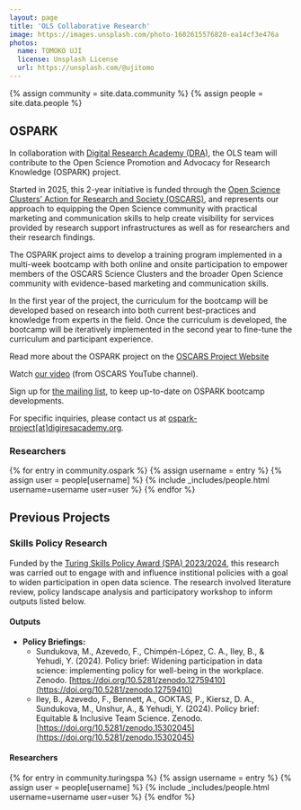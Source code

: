 ```yaml
---
layout: page
title: 'OLS Collaborative Research'
image: https://images.unsplash.com/photo-1602615576820-ea14cf3e476a
photos:
  name: TOMOKO UJI
  license: Unsplash License
  url: https://unsplash.com/@ujitomo
---
```



{% assign community = site.data.community %}
{% assign people = site.data.people %}

## OSPARK 

In collaboration with [Digital Research Academy (DRA)](https://digital-research.academy/), the OLS team will contribute to the Open Science Promotion and Advocacy for Research Knowledge (OSPARK) project.

Started in 2025, this 2-year initiative is funded through the [Open Science Clusters’ Action for Research and Society (OSCARS)](https://oscars-project.eu/), and represents our approach to equipping the Open Science community with practical marketing and communication skills to help create visibility for services provided by research support infrastructures as well as for researchers and their research findings.

The OSPARK project aims to develop a training program implemented in a multi-week bootcamp with both online and onsite participation to empower members of the OSCARS Science Clusters and the broader Open Science community with evidence-based marketing and communication skills.

In the first year of the project, the curriculum for the bootcamp will be developed based on research into both current best-practices and knowledge from experts in the field. Once the curriculum is developed, the bootcamp will be iteratively implemented in the second year to fine-tune the curriculum and participant experience.

Read more about the OSPARK project on the [OSCARS Project Website](https://oscars-project.eu/projects/ospark-bootcamp-open-science-promotion-and-advocacy-research-knowledge-bootcamp)

Watch [our video](https://www.youtube.com/watch?v=qMN0zPF653Y) (from OSCARS YouTube channel).

Sign up for [the mailing list](https://digiresacademy.kit.com/b9b1ac6ad1), to keep up-to-date on OSPARK bootcamp developments.

For specific inquiries, please contact us at [ospark-project[at]digiresacademy.org](mailto:ospark-project@digiresacademy.org).

### Researchers

<div class="people">
{% for entry in community.ospark %}
    {% assign username = entry %}
    {% assign user = people[username] %}
    {% include _includes/people.html username=username user=user %}
{% endfor %}
</div>

## Previous Projects

### Skills Policy Research

Funded by the [Turing Skills Policy Award (SPA) 2023/2024](https://www.turing.ac.uk/skills-policy-awards-20232024), this research was carried out to engage with and influence institional policies with a goal to widen participation in open data science. The research involved literature review, policy landscape analysis and participatory workshop to inform outputs listed below.

#### Outputs

- **Policy Briefings:**
  - Sundukova, M., Azevedo, F., Chimpén-López, C. A., Iley, B., & Yehudi, Y. (2024). Policy brief: Widening participation in data science: implementing policy for well-being in the workplace. Zenodo. [https://doi.org/10.5281/zenodo.12759410](https://doi.org/10.5281/zenodo.12759410)
  - Iley, B., Azevedo, F., Bennett, A., GOKTAS, P., Kiersz, D. A., Sundukova, M., Unshur, A., & Yehudi, Y. (2024). Policy brief: Equitable & Inclusive Team Science. Zenodo. [https://doi.org/10.5281/zenodo.15302045](https://doi.org/10.5281/zenodo.15302045)

#### Researchers

<div class="people">
{% for entry in community.turingspa %}
    {% assign username = entry %}
    {% assign user = people[username] %}
    {% include _includes/people.html username=username user=user %}
{% endfor %}
</div>

